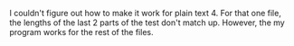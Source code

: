 I couldn't figure out how to make it work for plain text 4. For that one file, the lengths of the last 2 parts of the test don't match up.
However, the my program works for the rest of the files. 
